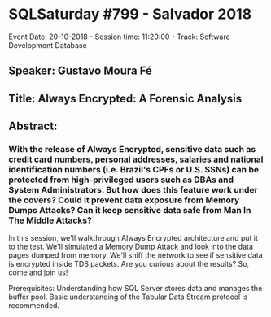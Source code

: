 # SQLSaturday #799 - Salvador 2018
Event Date: 20-10-2018 - Session time: 11:20:00 - Track: Software Development  Database
## Speaker: Gustavo Moura Fé
## Title: Always Encrypted: A Forensic Analysis
## Abstract:
### With the release of Always Encrypted, sensitive data such as credit card numbers, personal addresses, salaries and national identification numbers (i.e. Brazil's CPFs or U.S. SSNs) can be protected from high-privileged users such as DBAs and System Administrators. But how does this feature work under the covers? Could it prevent data exposure from Memory Dumps Attacks? Can it keep sensitive data safe from Man In The Middle Attacks? 
 
In this session, we'll walkthrough Always Encrypted architecture and put it to the test. We'll simulated a Memory Dump Attack and look into the data pages dumped from memory. We'll sniff the network to see if sensitive data is encrypted inside TDS packets. Are you curious about the results? So, come and join us!
 
Prerequisites: Understanding how SQL Server stores data and manages the buffer pool. Basic understanding of the Tabular Data Stream protocol is recommended.
